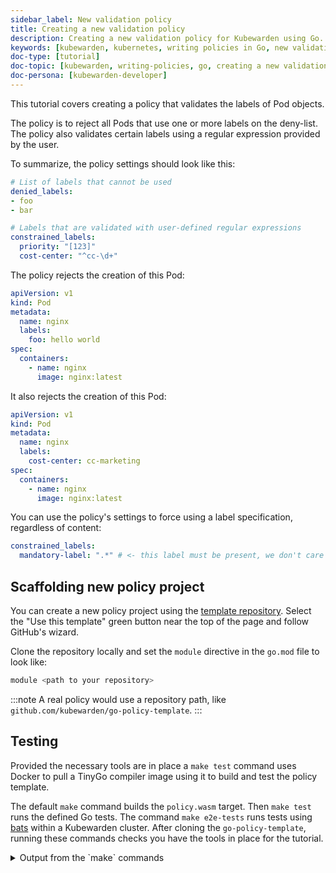 ```yaml
---
sidebar_label: New validation policy
title: Creating a new validation policy
description: Creating a new validation policy for Kubewarden using Go.
keywords: [kubewarden, kubernetes, writing policies in Go, new validation policy]
doc-type: [tutorial]
doc-topic: [kubewarden, writing-policies, go, creating a new validation policy]
doc-persona: [kubewarden-developer]
---
```


This tutorial covers creating a policy that validates the labels of Pod objects.

The policy is to reject all Pods that use one or more labels on the deny-list.
The policy also validates certain labels using a regular expression provided by the user.

To summarize, the policy settings should look like this:

```yaml
# List of labels that cannot be used
denied_labels:
- foo
- bar

# Labels that are validated with user-defined regular expressions
constrained_labels:
  priority: "[123]"
  cost-center: "^cc-\d+"
```

The policy rejects the creation of this Pod:

```yaml
apiVersion: v1
kind: Pod
metadata:
  name: nginx
  labels:
    foo: hello world
spec:
  containers:
    - name: nginx
      image: nginx:latest
```

It also rejects the creation of this Pod:

```yaml
apiVersion: v1
kind: Pod
metadata:
  name: nginx
  labels:
    cost-center: cc-marketing
spec:
  containers:
    - name: nginx
      image: nginx:latest
```

You can use the policy's settings to force using a label specification, regardless of content:

```yaml
constrained_labels:
  mandatory-label: ".*" # <- this label must be present, we don't care about its value
```

## Scaffolding new policy project

You can create a new policy project using the
[template repository](https://github.com/kubewarden/go-policy-template).
Select the "Use this template" green button near the top of the page
and follow GitHub's wizard.

Clone the repository locally and set the `module` directive in the `go.mod` file to look like:

```go
module <path to your repository>
```

:::note
A real policy would use a repository path, like `github.com/kubewarden/go-policy-template`.
:::

## Testing

Provided the necessary tools are in place a `make test` command uses Docker to pull a TinyGo compiler image using it to build and test the policy template.

The default `make` command builds the `policy.wasm` target. Then `make test` runs the defined Go tests.
The command `make e2e-tests` runs tests using [bats](https://github.com/bats-core/bats-core) within a Kubewarden cluster.
After cloning the `go-policy-template`, running these commands checks you have the tools in place for the tutorial.

<details>

<summary>Output from the `make` commands</summary>

```console
make test
docker run \
        --rm \
        -e GOFLAGS="-buildvcs=false" \
        -v /home/jhk/projects/suse/tmp/go-kw-demo:/src \
        -w /src tinygo/tinygo:0.30.0 \
        tinygo build -o policy.wasm -target=wasi -no-debug .
Unable to find image 'tinygo/tinygo:0.30.0' locally
0.30.0: Pulling from tinygo/tinygo
9aaefb8797c4: Pull complete
24ab7ca26e01: Pull complete
ca4ea8be6361: Pull complete
50380d0859d2: Pull complete
4f4fb700ef54: Pull complete
ea0ddd497f04: Pull complete
01ba28116afb: Pull complete
Digest: sha256:5cbf5e50aec3a00fcff8bb4ae070a07eea8198187a97b21dff6d873d2274ce7a
Status: Downloaded newer image for tinygo/tinygo:0.30.0
go test -v
=== RUN   TestParsingSettingsWithNoValueProvided
--- PASS: TestParsingSettingsWithNoValueProvided (0.00s)
=== RUN   TestIsNameDenied
--- PASS: TestIsNameDenied (0.00s)
=== RUN   TestEmptySettingsLeadsToApproval
NATIVE: |{"level":"debug","message":"validating pod object","name":"test-pod","namespace":"default"}
|
--- PASS: TestEmptySettingsLeadsToApproval (0.00s)
=== RUN   TestApproval
NATIVE: |{"level":"debug","message":"validating pod object","name":"test-pod","namespace":"default"}
|
--- PASS: TestApproval (0.00s)
=== RUN   TestApproveFixture
NATIVE: |{"level":"debug","message":"validating pod object","name":"test-pod","namespace":"default"}
|
--- PASS: TestApproveFixture (0.00s)
=== RUN   TestRejectionBecauseNameIsDenied
NATIVE: |{"level":"debug","message":"validating pod object","name":"test-pod","namespace":"default"}
|
NATIVE: |{"level":"info","message":"rejecting pod object","name":"test-pod","denied_names":"foo,test-pod"}
|
--- PASS: TestRejectionBecauseNameIsDenied (0.00s)
PASS
ok      github.com/kubewarden/go-policy-template        0.004s
```

and

```console
make e2e-tests
bats e2e.bats
e2e.bats
 ✓ reject because name is on deny list
 ✓ accept because name is not on the deny list
 ✓ accept because the deny list is empty

3 tests, 0 failures
```

</details>
